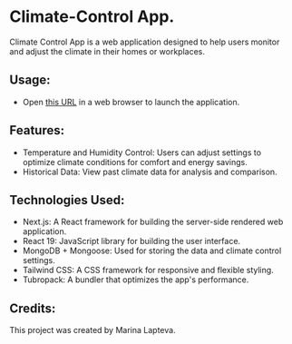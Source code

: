 # Climate-Control App.
Climate Control App is a web application designed to help users monitor and adjust the climate in their homes or workplaces.

## Usage:
- Open [this URL](climate-control-app.vercel.app) in a web browser to launch the application.


## Features:
- Temperature and Humidity Control: Users can adjust settings to optimize climate conditions for comfort and energy savings.
- Historical Data: View past climate data for analysis and comparison.


## Technologies Used:
- Next.js: A React framework for building the server-side rendered web application.
- React 19: JavaScript library for building the user interface.
- MongoDB + Mongoose: Used for storing the data and climate control settings.
- Tailwind CSS: A CSS framework for responsive and flexible styling.
- Tubropack: A bundler that optimizes the app's performance.


## Credits:

This project was created by Marina Lapteva.
